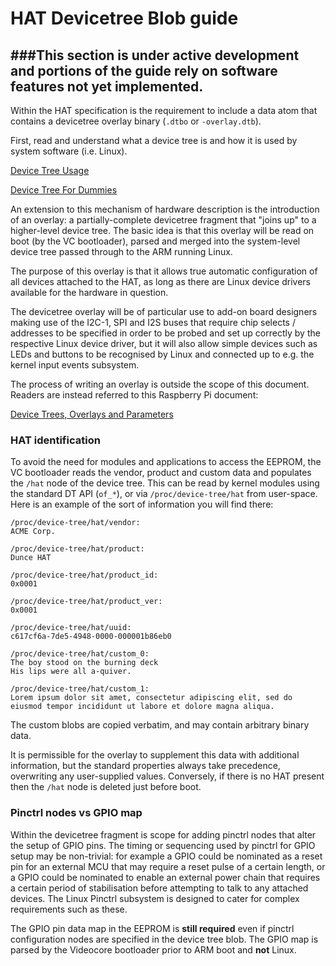 # HAT Devicetree Blob guide

###**This section is under active development and portions of the guide rely on software features not yet implemented.**
---
Within the HAT specification is the requirement to include a data atom that contains a devicetree overlay binary (`.dtbo` or `-overlay.dtb`).

First, read and understand what a device tree is and how it is used by system software (i.e. Linux).

[Device Tree Usage](http://devicetree.org/Device_Tree_Usage)

[Device Tree For Dummies](http://events.linuxfoundation.org/sites/events/files/slides/petazzoni-device-tree-dummies.pdf)

An extension to this mechanism of hardware description is the introduction of an overlay: a partially-complete devicetree fragment that "joins up" to a higher-level device tree. The basic idea is that this overlay will be read on boot (by the VC bootloader), parsed and merged into the system-level device tree passed through to the ARM running Linux.

The purpose of this overlay is that it allows true automatic configuration of all devices attached to the HAT, as long as there are Linux device drivers available for the hardware in question. 

The devicetree overlay will be of particular use to add-on board designers making use of the I2C-1, SPI and I2S buses that require chip selects / addresses to be specified in order to be probed and set up correctly by the respective Linux device driver, but it will also allow simple devices such as LEDs and buttons to be recognised by Linux and connected up to e.g. the kernel input events subsystem.

The process of writing an overlay is outside the scope of this document. Readers are instead referred to this Raspberry Pi document:

[Device Trees, Overlays and Parameters](http://www.raspberrypi.org/documentation/configuration/device-tree.md)

### HAT identification

To avoid the need for modules and applications to access the EEPROM, the VC bootloader reads the vendor, product and custom data and populates the `/hat` node of the device tree. This can be read by kernel modules using the standard DT API (`of_*`), or via `/proc/device-tree/hat` from user-space. Here is an example of the sort of information you will find there:
```
/proc/device-tree/hat/vendor:
ACME Corp.

/proc/device-tree/hat/product:
Dunce HAT

/proc/device-tree/hat/product_id:
0x0001

/proc/device-tree/hat/product_ver:
0x0001

/proc/device-tree/hat/uuid:
c617cf6a-7de5-4948-0000-000001b86eb0

/proc/device-tree/hat/custom_0:
The boy stood on the burning deck
His lips were all a-quiver.

/proc/device-tree/hat/custom_1:
Lorem ipsum dolor sit amet, consectetur adipiscing elit, sed do eiusmod tempor incididunt ut labore et dolore magna aliqua.
```
The custom blobs are copied verbatim, and may contain arbitrary binary data.

It is permissible for the overlay to supplement this data with additional information, but the standard properties always take precedence, overwriting any user-supplied values. Conversely, if there is no HAT present then the `/hat` node is deleted just before boot.

### Pinctrl nodes vs GPIO map

Within the devicetree fragment is scope for adding pinctrl nodes that alter the setup of GPIO pins. The timing or sequencing used by pinctrl for GPIO setup may be non-trivial: for example a GPIO could be nominated as a reset pin for an external MCU that may require a reset pulse of a certain length, or a GPIO could be nominated to enable an external power chain that requires a certain period of stabilisation before attempting to talk to any attached devices. The Linux Pinctrl subsystem is designed to cater for complex requirements such as these.

The GPIO pin data map in the EEPROM is **still required** even if pinctrl configuration nodes are specified in the device tree blob. The GPIO map is parsed by the Videocore bootloader prior to ARM boot and **not** Linux.
